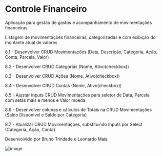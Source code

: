 # Controle Financeiro

Aplicação para gestão de gastos e acompanhamento de movimentações financeiras

Listagem de movimentações financeiras, categorizadas e com exibição do montante atual de valores

8.1 - Desenvolver CRUD Movimentações (Data, Descrição, Categoria, Ação, Conta, Parcela, Valor)

8.2 - Desenvolver CRUD Categorias (Nome, Ativo(checkbox))

8.3 - Desenvolver CRUD Ações (Nome, Ativo(checkbox))

8.4 - Desenvolver CRUD Contas (Nome, Ativo(checkbox))

8.5 - Ajustar inputs CRUD Movimentações para seletor de Data, Parcela com setas mais e menos e Valor moeda

8.6 - Desenvolver colunas e cálculos de Totais na CRUD Movimentações (Saldo Disponível e Saldo por Categoria)

8.7 - Atualizar CRUD Movimentações, substituindo Inputs por Select (Categoria, Ação, Conta)

Desenvolvido por Bruno Trindade e Leonardo Maia

![image](https://user-images.githubusercontent.com/92823045/143142385-1398da41-793d-4669-9610-74cd5ffba9a5.png)
